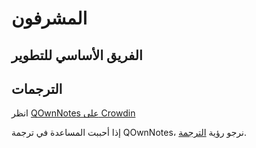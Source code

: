 # المشرفون

## الفريق الأساسي للتطوير

<ProfileCard name="Patrizio Bekerle" img="https://www.gravatar.com/avatar/de150011c0b0eb1047c64e0387a252b9?s=164" backgroundImg="/screenshots/screenshot-darkmode.png" functions="Author" github="pbek" keybase="pbek" />

<ProfileCard name="Waqar Ahmed" img="https://www.gravatar.com/avatar/906b60ea647baf206f452687d1de8ba0?s=164" backgroundImg="/screenshots/screenshot-darkmode.png" functions="Highlighting, Spellchecker, Speed improvements, …" github="Waqar144" />

## الترجمات

انظر [QOwnNotes على Crowdin](https://crowdin.com/project/qownnotes/activity_stream)

إذا أحببت المساعدة في ترجمة QOwnNotes، نرجو رؤية [الترجمة](translation.md).
